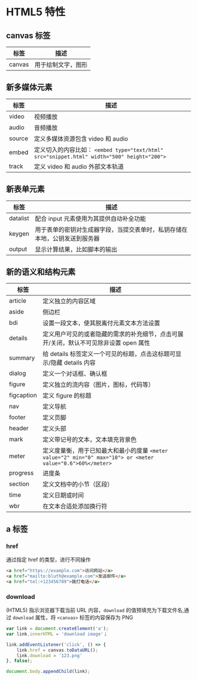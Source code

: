 # HTML5 特性

## canvas 标签

| 标签   | 描述               |
| ------ | ------------------ |
| canvas | 用于绘制文字，图形 |

## 新多媒体元素

| 标签   | 描述                                                                                        |
| ------ | ------------------------------------------------------------------------------------------- |
| video  | 视频播放                                                                                    |
| audio  | 音频播放                                                                                    |
| source | 定义多媒体资源包含 video 和 audio                                                           |
| embed  | 定义切入的内容比如： `<embed type="text/html" src="snippet.html" width="500" height="200">` |
| track  | 定义 video 和 audio 外部文本轨道                                                            |

## 新表单元素

| 标签     | 描述                                                                       |
| -------- | -------------------------------------------------------------------------- |
| datalist | 配合 input 元素使用为其提供自动补全功能                                    |
| keygen   | 用于表单的密钥对生成器字段，当提交表单时，私钥存储在本地，公钥发送到服务器 |
| output   | 显示计算结果，比如脚本的输出                                               |

## 新的语义和结构元素

| 标签       | 描述                                                                                                        |
| ---------- | ----------------------------------------------------------------------------------------------------------- |
| article    | 定义独立的内容区域                                                                                          |
| aside      | 侧边栏                                                                                                      |
| bdi        | 设置一段文本，使其脱离付元素文本方法设置                                                                    |
| details    | 定义用户可见的或者隐藏的需求的补充细节，点击可展开/关闭，默认不可见除非设置 open 属性                       |
| summary    | 给 details 标签定义一个可见的标题，点击这标题可显示/隐藏 details 内容                                       |
| dialog     | 定义一个对话框、确认框                                                                                      |
| figure     | 定义独立的流内容（图片，图标，代码等）                                                                      |
| figcaption | 定义 figure 的标题                                                                                          |
| nav        | 定义导航                                                                                                    |
| footer     | 定义页脚                                                                                                    |
| header     | 定义头部                                                                                                    |
| mark       | 定义带记号的文本，文本填充背景色                                                                            |
| meter      | 定义度量衡，用于已知最大和最小的度量 `<meter value="2" min="0" max="10"> or <meter value="0.6">60%</meter>` |
| progress   | 进度条                                                                                                      |
| section    | 定义文档中的小节（区段）                                                                                    |
| time       | 定义日期或时间                                                                                              |
| wbr        | 在文本合适处添加换行符                                                                                      |

## a 标签

### href

通过指定 href 的类型，进行不同操作

```html
<a href="https://example.com">访问网站</a>
<a href="mailto:bluth@example.com">发送邮件</a>
<a href="tel:+123456789">拨打电话</a>
```

### download

(HTML5) 指示浏览器下载当前 URL 内容，`download` 的值预填充为下载文件名,通过 `download` 属性，将 `<canvas>` 标签的内容保存为 PNG

```js
var link = document.createElement('a');
var link.innerHTML = 'download image'；

link.addEventListener('click', () => {
    link.href = canvas.toDataURL();
    link.download = '123.png'
}, false);

document.body.appendChild(link);
```
